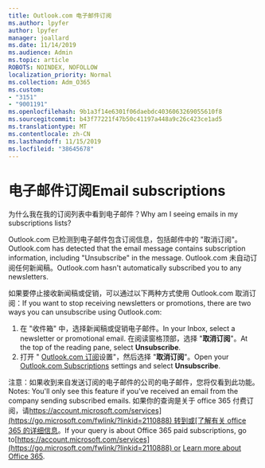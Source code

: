 ```yaml
---
title: Outlook.com 电子邮件订阅
ms.author: lpyfer
author: lpyfer
manager: joallard
ms.date: 11/14/2019
ms.audience: Admin
ms.topic: article
ROBOTS: NOINDEX, NOFOLLOW
localization_priority: Normal
ms.collection: Adm_O365
ms.custom:
- "3151"
- "9001191"
ms.openlocfilehash: 9b1a3f14e6301f06daebdc4036063269055610f8
ms.sourcegitcommit: b43f77221f47b50c41197a448a9c26c423ce1ad5
ms.translationtype: MT
ms.contentlocale: zh-CN
ms.lasthandoff: 11/15/2019
ms.locfileid: "38645678"
---
```

# <a name="email-subscriptions"></a><span data-ttu-id="4f8ed-102">电子邮件订阅</span><span class="sxs-lookup"><span data-stu-id="4f8ed-102">Email subscriptions</span></span>

<span data-ttu-id="4f8ed-103">为什么我在我的订阅列表中看到电子邮件？</span><span class="sxs-lookup"><span data-stu-id="4f8ed-103">Why am I seeing emails in my subscriptions lists?</span></span>

<span data-ttu-id="4f8ed-104">Outlook.com 已检测到电子邮件包含订阅信息，包括邮件中的 "取消订阅"。</span><span class="sxs-lookup"><span data-stu-id="4f8ed-104">Outlook.com has detected that the email message contains subscription information, including "Unsubscribe" in the message.</span></span> <span data-ttu-id="4f8ed-105">Outlook.com 未自动订阅任何新闻稿。</span><span class="sxs-lookup"><span data-stu-id="4f8ed-105">Outlook.com hasn't automatically subscribed you to any newsletters.</span></span>

<span data-ttu-id="4f8ed-106">如果要停止接收新闻稿或促销，可以通过以下两种方式使用 Outlook.com 取消订阅：</span><span class="sxs-lookup"><span data-stu-id="4f8ed-106">If you want to stop receiving newsletters or promotions, there are two ways you can unsubscribe using Outlook.com:</span></span>
1. <span data-ttu-id="4f8ed-107">在 "收件箱" 中，选择新闻稿或促销电子邮件。</span><span class="sxs-lookup"><span data-stu-id="4f8ed-107">In your Inbox, select a newsletter or promotional email.</span></span> <span data-ttu-id="4f8ed-108">在阅读窗格顶部，选择 "**取消订阅**"。</span><span class="sxs-lookup"><span data-stu-id="4f8ed-108">At the top of the reading pane, select **Unsubscribe**.</span></span>
2. <span data-ttu-id="4f8ed-109">打开 " [Outlook.com 订阅](https://go.microsoft.com/fwlink/?linkid=2110887)设置"，然后选择 "**取消订阅**"。</span><span class="sxs-lookup"><span data-stu-id="4f8ed-109">Open your [Outlook.com Subscriptions](https://go.microsoft.com/fwlink/?linkid=2110887) settings and select **Unsubscribe**.</span></span>

<span data-ttu-id="4f8ed-110">注意：如果收到来自发送订阅的电子邮件的公司的电子邮件，您将仅看到此功能。</span><span class="sxs-lookup"><span data-stu-id="4f8ed-110">Notes: You'll only see this feature if you've received an email from the company sending subscribed emails.</span></span>
<span data-ttu-id="4f8ed-111">如果你的查询是关于 office 365 付费订阅，请[https://account.microsoft.com/services](https://go.microsoft.com/fwlink/?linkid=2110888) 转到或[了解有关 office 365 的详细信息](https://products.office.com/compare-all-microsoft-office-products?tab=1&WT.mc_id=PROD_OL-Web_Support_O365NewValue_Upgrade)。</span><span class="sxs-lookup"><span data-stu-id="4f8ed-111">If your query is about Office 365 paid subscriptions, go to[https://account.microsoft.com/services](https://go.microsoft.com/fwlink/?linkid=2110888) or [Learn more about Office 365](https://products.office.com/compare-all-microsoft-office-products?tab=1&WT.mc_id=PROD_OL-Web_Support_O365NewValue_Upgrade).</span></span>
  